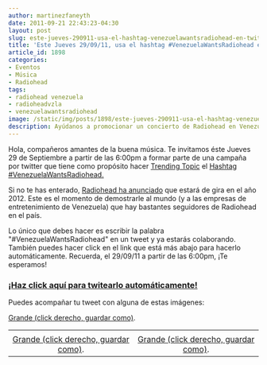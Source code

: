 ```yaml
---
author: martinezfaneyth
date: 2011-09-21 22:43:23-04:30
layout: post
slug: este-jueves-290911-usa-el-hashtag-venezuelawantsradiohead-en-twitter
title: 'Este Jueves 29/09/11, usa el hashtag #VenezuelaWantsRadiohead en twitter'
article_id: 1898
categories:
- Eventos
- Música
- Radiohead
tags:
- radiohead venezuela
- radioheadvzla
- venezuelawantsradiohead
image: /static/img/posts/1898/este-jueves-290911-usa-el-hashtag-venezuelawantsradiohead-en-twitter__1.jpg
description: Ayúdanos a promocionar un concierto de Radiohead en Venezuela.
---
```


Hola, compañeros amantes de la buena música. Te invitamos éste Jueves 29 de Septiembre a partir de las 6:00pm a formar parte de una campaña por twitter que tiene como propósito hacer [Trending Topic](http://es.wikipedia.org/wiki/Trending_topic) el [Hashtag](http://es.wikipedia.org/wiki/Hashtags) [#VenezuelaWantsRadiohead.](http://twitter.com/#%21/search/realtime/VenezuelaWantsRadiohead)

Si no te has enterado, [Radiohead ha anunciado](http://cucharasonica.com/2011/09/radiohead-saldra-de-gira-en-2012) que estará de gira en el año 2012. Este es el momento de demostrarle al mundo (y a las empresas de entretenimiento de Venezuela) que hay bastantes seguidores de Radiohead en el país.

Lo único que debes hacer es escribir la palabra "#VenezuelaWantsRadiohead" en un tweet y ya estarás colaborando. También puedes hacer click en el link que está más abajo para hacerlo automáticamente. Recuerda, el 29/09/11 a partir de las 6:00pm, ¡Te esperamos!

### [¡Haz click aquí para twitearlo automáticamente!](http://twitter.com/intent/tweet?text=%23VenezuelaWantsRadiohead%20%23VenezuelaWantsRadiohead%20%23VenezuelaWantsRadiohead%20%23VenezuelaWantsRadiohead%20%23VenezuelaWantsRadiohead%20@RadioheadVzla)

Puedes acompañar tu tweet con alguna de estas imágenes:

<span class="figure figure-100" data-figure-src="http://huntingbears.com.ve/static/img/posts/1898/este-jueves-290911-usa-el-hashtag-venezuelawantsradiohead-en-twitter__5.jpg" data-figure-href="http://huntingbears.com.ve/static/img/posts/1898/este-jueves-290911-usa-el-hashtag-venezuelawantsradiohead-en-twitter__1.jpg"></span>

[Grande (click derecho, guardar como)](http://huntingbears.com.ve/static/img/posts/1898/este-jueves-290911-usa-el-hashtag-venezuelawantsradiohead-en-twitter__1.jpg).

|||
|:---:|:---:|
|<span class="figure figure-100" data-figure-src="http://huntingbears.com.ve/static/img/posts/1898/este-jueves-290911-usa-el-hashtag-venezuelawantsradiohead-en-twitter__7.jpg" data-figure-href="http://huntingbears.com.ve/static/img/posts/1898/este-jueves-290911-usa-el-hashtag-venezuelawantsradiohead-en-twitter__3.jpg"></span>|
|[Grande (click derecho, guardar como)](http://huntingbears.com.ve/static/img/posts/1898/este-jueves-290911-usa-el-hashtag-venezuelawantsradiohead-en-twitter__2.jpg).|[Grande (click derecho, guardar como)](http://huntingbears.com.ve/static/img/posts/1898/este-jueves-290911-usa-el-hashtag-venezuelawantsradiohead-en-twitter__3.jpg).|
